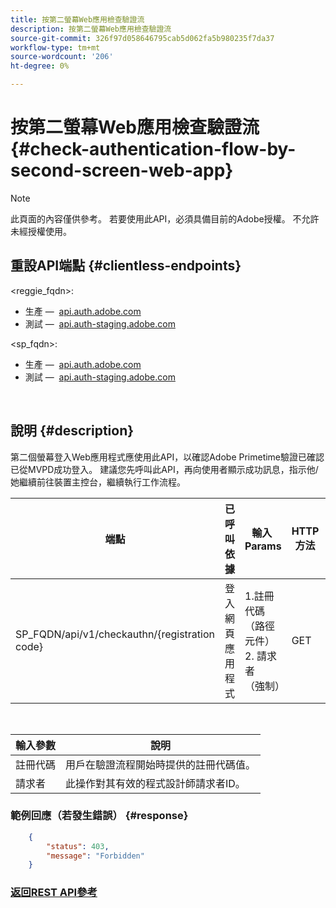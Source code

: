 ```yaml
---
title: 按第二螢幕Web應用檢查驗證流
description: 按第二螢幕Web應用檢查驗證流
source-git-commit: 326f97d058646795cab5d062fa5b980235f7da37
workflow-type: tm+mt
source-wordcount: '206'
ht-degree: 0%

---
```



# 按第二螢幕Web應用檢查驗證流 {#check-authentication-flow-by-second-screen-web-app}

>[!NOTE]
>
>此頁面的內容僅供參考。 若要使用此API，必須具備目前的Adobe授權。 不允許未經授權使用。

## 重設API端點 {#clientless-endpoints}

&lt;reggie_fqdn>:

* 生產 —  [api.auth.adobe.com](http://api.auth.adobe.com/)
* 測試 —  [api.auth-staging.adobe.com](http://api.auth-staging.adobe.com/)

&lt;sp_fqdn>:

* 生產 —  [api.auth.adobe.com](http://api.auth.adobe.com/)
* 測試 —  [api.auth-staging.adobe.com](http://api.auth-staging.adobe.com/)

</br>

## 說明 {#description}

第二個螢幕登入Web應用程式應使用此API，以確認Adobe Primetime驗證已確認已從MVPD成功登入。 建議您先呼叫此API，再向使用者顯示成功訊息，指示他/她繼續前往裝置主控台，繼續執行工作流程。


| 端點 | 已呼叫  </br>依據 | 輸入   </br>Params | HTTP  </br>方法 | 回應 | HTTP  </br>回應 |
| --- | --- | --- | --- | --- | --- |
| SP_FQDN/api/v1/checkauthn/{registration code} | 登入網頁應用程式 | 1.註冊代碼  </br>    （路徑元件）</br>2.  請求者  </br>    （強制） | GET | 如果失敗，則包含錯誤詳細資料的XML或JSON。 | 200 — 成功   </br>403 — 禁止 |

</br>

| 輸入參數 | 說明 |
| ----------------- | --------------------------------------------------------------------------------------------- |
| 註冊代碼 | 用戶在驗證流程開始時提供的註冊代碼值。 |
| 請求者 | 此操作對其有效的程式設計師請求者ID。 |


### 範例回應（若發生錯誤） {#response}

```JSON
    {
        "status": 403,
        "message": "Forbidden"
    }
```

### [返回REST API參考](/help/authentication/rest-api-reference.md)
